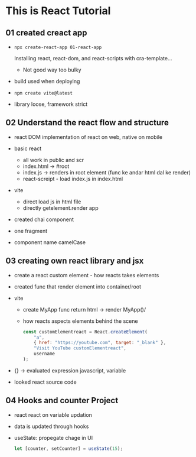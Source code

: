 # This is React Tutorial

## 01 created creact app

-   `npx create-react-app 01-react-app`

    Installing react, react-dom, and react-scripts with cra-template...

    -   Not good way too bulky

-   build used when deploying

-   `npm create vite@latest`

-   library loose, framework strict

## 02 Understand the react flow and structure

-   react DOM implementation of react on web, native on mobile

-   basic react

    -   all work in public and scr
    -   index.html -> #root
    -   index.js -> renders in root element (func ke andar html dal ke render)
    -   react-screipt - load index.js in index.html

-   vite
    -   direct load js in html file
    -   directly getelement.render app
-   created chai component
-   one fragment
-   component name camelCase

## 03 creating own react library and jsx

-   create a react custom element - how reacts takes elements
-   created func that render element into container/root

-   vite

    -   create MyApp func return html -> render MyApp()/ <MyApp/>

    -   how reacts aspects elements behind the scene

        ```javascript
        const customElementreact = React.createElement(
            "a",
            { href: "https://youtube.com", target: "_blank" },
            "Visit YouTube customElementreact",
            username
        );
        ```

-   {} -> evaluated expression javascript, variable

-   looked react source code

## 04 Hooks and counter Project

-   react react on variable updation

-   data is updated through hooks

-   useState: propegate chage in UI

    ```javascript
    let [counter, setCounter] = useState(15);
    ```
